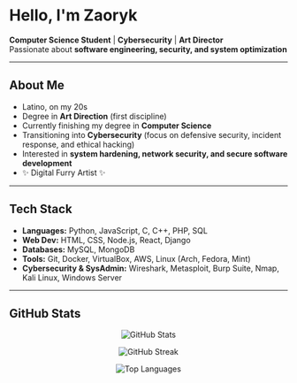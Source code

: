 # Hello, I'm Zaoryk

**Computer Science Student** | **Cybersecurity** | **Art Director**  
Passionate about **software engineering, security, and system optimization**

---

## About Me
- Latino, on my 20s
- Degree in **Art Direction** (first discipline)
- Currently finishing my degree in **Computer Science**
- Transitioning into **Cybersecurity** (focus on defensive security, incident response, and ethical hacking)
- Interested in **system hardening, network security, and secure software development**
- ✨ Digital Furry Artist ✨

---

## Tech Stack
- **Languages:** Python, JavaScript, C, C++, PHP, SQL  
- **Web Dev:** HTML, CSS, Node.js, React, Django  
- **Databases:** MySQL, MongoDB  
- **Tools:** Git, Docker, VirtualBox, AWS, Linux (Arch, Fedora, Mint)  
- **Cybersecurity & SysAdmin:** Wireshark, Metasploit, Burp Suite, Nmap, Kali Linux, Windows Server

---

## GitHub Stats

<p align="center">
  <!-- GitHub Stats -->
  <picture>
    <source 
      srcset="https://github-readme-stats.vercel.app/api?username=Zaoryk&show_icons=true&theme=tokyonight&hide_border=true"
      media="(prefers-color-scheme: dark)" 
    />
    <source 
      srcset="https://github-readme-stats.vercel.app/api?username=Zaoryk&show_icons=true&theme=default&hide_border=true"
      media="(prefers-color-scheme: light)" 
    />
    <img src="https://github-readme-stats.vercel.app/api?username=Zaoryk&show_icons=true&hide_border=true" alt="GitHub Stats" />
  </picture>
</p>

<p align="center">
  <!-- GitHub Streak -->
  <picture>
    <source 
      srcset="https://github-readme-streak-stats.herokuapp.com/?user=Zaoryk&theme=tokyonight&hide_border=true"
      media="(prefers-color-scheme: dark)" 
    />
    <source 
      srcset="https://github-readme-streak-stats.herokuapp.com/?user=Zaoryk&theme=default&hide_border=true"
      media="(prefers-color-scheme: light)" 
    />
    <img src="https://github-readme-streak-stats.herokuapp.com/?user=Zaoryk&hide_border=true" alt="GitHub Streak" />
  </picture>
</p>

<p align="center">
  <!-- Top Languages -->
  <picture>
    <source 
      srcset="https://github-readme-stats.vercel.app/api/top-langs/?username=Zaoryk&layout=compact&theme=tokyonight&hide_border=true"
      media="(prefers-color-scheme: dark)" 
    />
    <source 
      srcset="https://github-readme-stats.vercel.app/api/top-langs/?username=Zaoryk&layout=compact&theme=default&hide_border=true"
      media="(prefers-color-scheme: light)" 
    />
    <img src="https://github-readme-stats.vercel.app/api/top-langs/?username=Zaoryk&layout=compact&hide_border=true" alt="Top Languages" />
  </picture>
</p>

